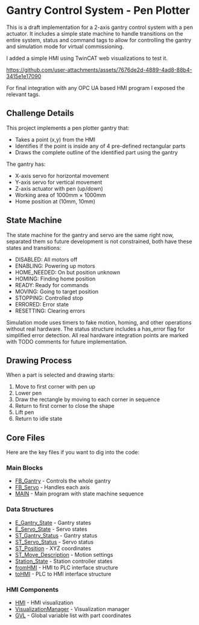 # Gantry Control System - Pen Plotter

This is a draft implementation for a 2-axis gantry control system with a pen actuator. It includes a simple state machine to handle transitions on the entire system, status and command tags to allow for controlling the gantry and simulation mode for virtual commissioning.

I added a simple HMI using TwinCAT web visualizations to test it.

https://github.com/user-attachments/assets/7676de2d-4889-4ad8-88b4-3415e1e17090

For final integration with any OPC UA based HMI program I exposed the relevant tags.

## Challenge Details

This project implements a pen plotter gantry that:

- Takes a point (x,y) from the HMI
- Identifies if the point is inside any of 4 pre-defined rectangular parts
- Draws the complete outline of the identified part using the gantry

The gantry has:

- X-axis servo for horizontal movement
- Y-axis servo for vertical movement
- Z-axis actuator with pen (up/down)
- Working area of 1000mm × 1000mm
- Home position at (10mm, 10mm)

## State Machine

The state machine for the gantry and servo are the same right now, separated them so future development is not constrained, both have these states and transitions:

- DISABLED: All motors off
- ENABLING: Powering up motors
- HOME_NEEDED: On but position unknown
- HOMING: Finding home position
- READY: Ready for commands
- MOVING: Going to target position
- STOPPING: Controlled stop
- ERRORED: Error state
- RESETTING: Clearing errors

Simulation mode uses timers to fake motion, homing, and other operations without real hardware. The status structure includes a has_error flag for simplified error detection. All real hardware integration points are marked with TODO comments for future implementation.

## Drawing Process

When a part is selected and drawing starts:

1. Move to first corner with pen up
2. Lower pen
3. Draw the rectangle by moving to each corner in sequence
4. Return to first corner to close the shape
5. Lift pen
6. Return to idle state

## Core Files

Here are the key files if you want to dig into the code:

### Main Blocks

- [FB_Gantry](Gantry/TwinCAT%20Project1/HMI-PLC/Gantry/FB_Gantry.TcPOU) - Controls the whole gantry
- [FB_Servo](Gantry/TwinCAT%20Project1/HMI-PLC/Gantry/FB_Servo.TcPOU) - Handles each axis
- [MAIN](Gantry/TwinCAT%20Project1/HMI-PLC/POUs/MAIN.TcPOU) - Main program with state machine sequence

### Data Structures

- [E_Gantry_State](Gantry/TwinCAT%20Project1/HMI-PLC/Gantry/DUTs/E_Gantry_State.TcDUT) - Gantry states
- [E_Servo_State](Gantry/TwinCAT%20Project1/HMI-PLC/Gantry/DUTs/E_Servo_State.TcDUT) - Servo states
- [ST_Gantry_Status](Gantry/TwinCAT%20Project1/HMI-PLC/Gantry/DUTs/ST_Gantry_Status.TcDUT) - Gantry status
- [ST_Servo_Status](Gantry/TwinCAT%20Project1/HMI-PLC/Gantry/DUTs/ST_Servo_Status.TcDUT) - Servo status
- [ST_Position](Gantry/TwinCAT%20Project1/HMI-PLC/Gantry/DUTs/ST_Position.TcDUT) - XYZ coordinates
- [ST_Move_Description](Gantry/TwinCAT%20Project1/HMI-PLC/Gantry/DUTs/ST_Move_Description.TcDUT) - Motion settings
- [Station_State](Gantry/TwinCAT%20Project1/HMI-PLC/POUs/DUTs/Station_State.TcDUT) - Station controller states
- [fromHMI](Gantry/TwinCAT%20Project1/HMI-PLC/POUs/DUTs/fromHMI.TcDUT) - HMI to PLC interface structure
- [toHMI](Gantry/TwinCAT%20Project1/HMI-PLC/POUs/DUTs/toHMI.TcDUT) - PLC to HMI interface structure

### HMI Components

- [HMI](Gantry/TwinCAT%20Project1/HMI-PLC/POUs/HMI.TcVIS) - HMI visualization
- [VisualizationManager](Gantry/TwinCAT%20Project1/HMI-PLC/POUs/VisualizationManager.TcVMO) - Visualization manager
- [GVL](Gantry/TwinCAT%20Project1/HMI-PLC/GVL.TcGVL) - Global variable list with part coordinates

